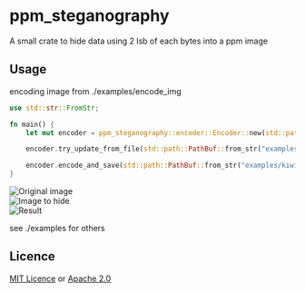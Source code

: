 # ppm_steganography
A small crate to hide data using 2 lsb of each bytes into a ppm image
## Usage
encoding image from ./examples/encode_img
```rust
use std::str::FromStr;

fn main() {
    let mut encoder = ppm_steganography::encoder::Encoder::new(std::path::PathBuf::from_str("examples/kiwi.ppm").unwrap()).unwrap();

    encoder.try_update_from_file(std::path::PathBuf::from_str("examples/to_hide.ppm").unwrap()).unwrap();

    encoder.encode_and_save(std::path::PathBuf::from_str("examples/kiwi_hidden_image.ppm").unwrap()).unwrap();
}
```
![Original image](examples/kiwi.ppm)    
![Image to hide](examples/to_hide.ppm)    
![Result](examples/kiwi_hidden_image.ppm)     

see ./examples for others

## Licence
[MIT Licence](https://spdx.org/licenses/MIT.html) or [Apache 2.0](https://spdx.org/licenses/Apache-2.0.html)